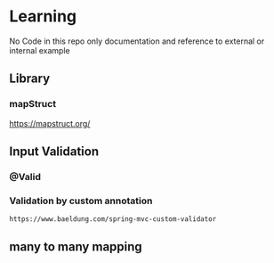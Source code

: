 # Learning
No Code in this repo only documentation and reference to external or internal example
## Library
### mapStruct
  https://mapstruct.org/
  
## Input Validation
### @Valid
### Validation by custom annotation
    https://www.baeldung.com/spring-mvc-custom-validator
    
## many to many mapping
    
